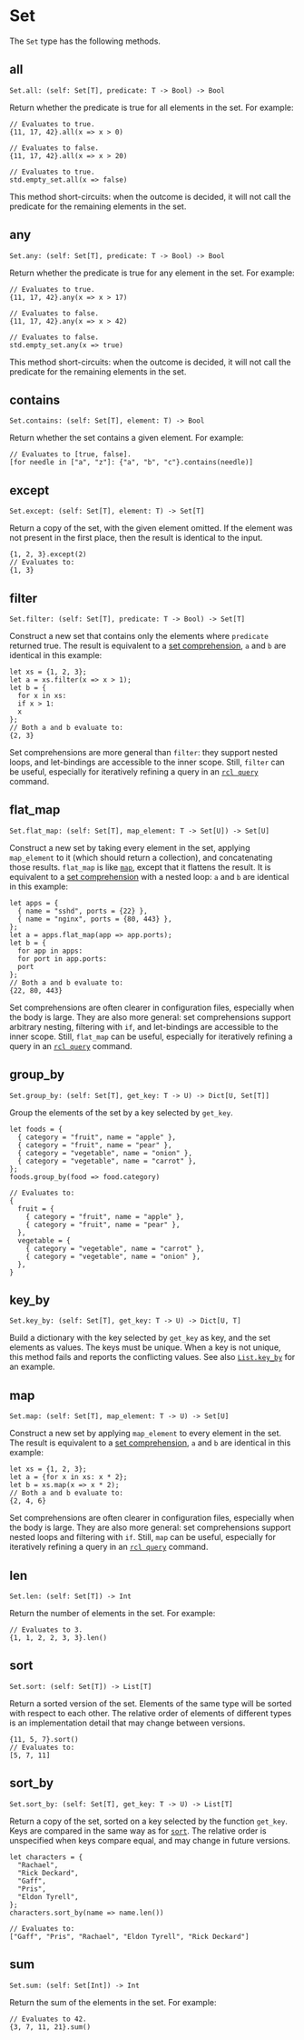 # Set

The `Set` type has the following methods.

## all

```rcl
Set.all: (self: Set[T], predicate: T -> Bool) -> Bool
```

Return whether the predicate is true for all elements in the set. For example:

```rcl
// Evaluates to true.
{11, 17, 42}.all(x => x > 0)

// Evaluates to false.
{11, 17, 42}.all(x => x > 20)

// Evaluates to true.
std.empty_set.all(x => false)
```

This method short-circuits: when the outcome is decided, it will not call the
predicate for the remaining elements in the set.

## any

```rcl
Set.any: (self: Set[T], predicate: T -> Bool) -> Bool
```

Return whether the predicate is true for any element in the set. For example:

```rcl
// Evaluates to true.
{11, 17, 42}.any(x => x > 17)

// Evaluates to false.
{11, 17, 42}.any(x => x > 42)

// Evaluates to false.
std.empty_set.any(x => true)
```

This method short-circuits: when the outcome is decided, it will not call the
predicate for the remaining elements in the set.

## contains

```rcl
Set.contains: (self: Set[T], element: T) -> Bool
```

Return whether the set contains a given element. For example:

```rcl
// Evaluates to [true, false].
[for needle in ["a", "z"]: {"a", "b", "c"}.contains(needle)]
```

## except

```rcl
Set.except: (self: Set[T], element: T) -> Set[T]
```

Return a copy of the set, with the given element omitted. If the element was not
present in the first place, then the result is identical to the input.

```rcl
{1, 2, 3}.except(2)
// Evaluates to:
{1, 3}
```

## filter

```rcl
Set.filter: (self: Set[T], predicate: T -> Bool) -> Set[T]
```

Construct a new set that contains only the elements where `predicate` returned
true. The result is equivalent to a [set comprehension](syntax.md#comprehensions),
`a` and `b` are identical in this example:

```rcl
let xs = {1, 2, 3};
let a = xs.filter(x => x > 1);
let b = {
  for x in xs:
  if x > 1:
  x
};
// Both a and b evaluate to:
{2, 3}
```

Set comprehensions are more general than `filter`: they support nested loops,
and let-bindings are accessible to the inner scope. Still, `filter` can be
useful, especially for iteratively refining a query in an [`rcl query`][query]
command.

[query]: rcl_query.md

## flat_map

```rcl
Set.flat_map: (self: Set[T], map_element: T -> Set[U]) -> Set[U]
```

Construct a new set by taking every element in the set, applying `map_element`
to it (which should return a collection), and concatenating those results.
`flat_map` is like [`map`](#map), except that it flattens the result. It is
equivalent to a [set comprehension](syntax.md#comprehensions) with a nested
loop: `a` and `b` are identical in this example:

```rcl
let apps = {
  { name = "sshd", ports = {22} },
  { name = "nginx", ports = {80, 443} },
};
let a = apps.flat_map(app => app.ports);
let b = {
  for app in apps:
  for port in app.ports:
  port
};
// Both a and b evaluate to:
{22, 80, 443}
```

Set comprehensions are often clearer in configuration files, especially when
the body is large. They are also more general: set comprehensions support
arbitrary nesting, filtering with `if`, and let-bindings are accessible to the
inner scope. Still, `flat_map` can be useful, especially for iteratively
refining a query in an [`rcl query`][query] command.

## group_by

```rcl
Set.group_by: (self: Set[T], get_key: T -> U) -> Dict[U, Set[T]]
```

Group the elements of the set by a key selected by `get_key`.

```rcl
let foods = {
  { category = "fruit", name = "apple" },
  { category = "fruit", name = "pear" },
  { category = "vegetable", name = "onion" },
  { category = "vegetable", name = "carrot" },
};
foods.group_by(food => food.category)

// Evaluates to:
{
  fruit = {
    { category = "fruit", name = "apple" },
    { category = "fruit", name = "pear" },
  },
  vegetable = {
    { category = "vegetable", name = "carrot" },
    { category = "vegetable", name = "onion" },
  },
}
```

## key_by

```rcl
Set.key_by: (self: Set[T], get_key: T -> U) -> Dict[U, T]
```

Build a dictionary with the key selected by `get_key` as key, and the set
elements as values. The keys must be unique. When a key is not unique, this
method fails and reports the conflicting values. See also
[`List.key_by`](type_list.md#key_by) for an example.

## map

```rcl
Set.map: (self: Set[T], map_element: T -> U) -> Set[U]
```

Construct a new set by applying `map_element` to every element in the set.
The result is equivalent to a [set comprehension](syntax.md#comprehensions),
`a` and `b` are identical in this example:

```rcl
let xs = {1, 2, 3};
let a = {for x in xs: x * 2};
let b = xs.map(x => x * 2);
// Both a and b evaluate to:
{2, 4, 6}
```

Set comprehensions are often clearer in configuration files, especially when
the body is large. They are also more general: set comprehensions support
nested loops and filtering with `if`. Still, `map` can be useful, especially
for iteratively refining a query in an [`rcl query`][query] command.

## len

```rcl
Set.len: (self: Set[T]) -> Int
```

Return the number of elements in the set. For example:

```rcl
// Evaluates to 3.
{1, 1, 2, 2, 3, 3}.len()
```

## sort

```rcl
Set.sort: (self: Set[T]) -> List[T]
```

Return a sorted version of the set. Elements of the same type will be sorted
with respect to each other. The relative order of elements of different types
is an implementation detail that may change between versions.

```rcl
{11, 5, 7}.sort()
// Evaluates to:
[5, 7, 11]
```

## sort_by

```rcl
Set.sort_by: (self: Set[T], get_key: T -> U) -> List[T]
```

Return a copy of the set, sorted on a key selected by the function `get_key`.
Keys are compared in the same way as for [`sort`](#sort). The relative order
is unspecified when keys compare equal, and may change in future versions.
<!-- TODO: When we have sets with stable order, this should be a stable sort,
just like List.sort. -->

```rcl
let characters = {
  "Rachael",
  "Rick Deckard",
  "Gaff",
  "Pris",
  "Eldon Tyrell",
};
characters.sort_by(name => name.len())

// Evaluates to:
["Gaff", "Pris", "Rachael", "Eldon Tyrell", "Rick Deckard"]
```

## sum

```rcl
Set.sum: (self: Set[Int]) -> Int
```

Return the sum of the elements in the set. For example:

```rcl
// Evaluates to 42.
{3, 7, 11, 21}.sum()
```
